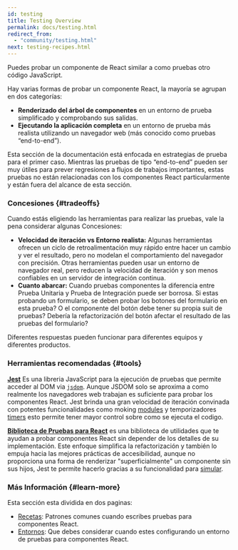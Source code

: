 ```yaml
---
id: testing
title: Testing Overview
permalink: docs/testing.html
redirect_from:
  - "community/testing.html"
next: testing-recipes.html
---
```


Puedes probar un componente de React similar a como pruebas otro código JavaScript.

Hay varias formas de probar un componente React, la mayoría se agrupan en dos categorías:

* **Renderizado del árbol de componentes** en un entorno de prueba simplificado y comprobando sus salidas.
* **Ejecutando la aplicación completa** en un entorno de prueba más realista utilizando un navegador web (más conocido como pruebas “end-to-end”).

Esta sección de la documentación está enfocada en estrategias de prueba para el primer caso. Mientras las pruebas de tipo “end-to-end” pueden ser muy útiles para prever regresiones a flujos de trabajos importantes, estas pruebas no están relacionadas con los componentes React particularmente y están fuera del alcance de esta sección.

### Concesiones {#tradeoffs}


Cuando estás eligiendo las herramientas para realizar las pruebas, vale la pena considerar algunas Concesiones:

* **Velocidad de iteración vs Entorno realista:** Algunas herramientas ofrecen un ciclo de retroalimentación muy rápido entre hacer un cambio y ver el resultado, pero no modelan el comportamiento del navegador con precisión. Otras herramientas pueden usar un entorno de navegador real, pero reducen la velocidad de iteración y son menos confiables en un servidor de integración continua.
* **Cuanto abarcar:** Cuando pruebas componentes la diferencia entre Prueba Unitaria y Prueba de Integración puede ser borrosa. Si estas probando un formulario, se deben probar los botones del formulario en esta prueba? O el componente del botón debe tener su propia suit de pruebas? Debería la refactorización del botón afectar el resultado de las pruebas del formulario?

Diferentes respuestas pueden funcionar para diferentes equipos y diferentes productos.

### Herramientas recomendadas {#tools}

**[Jest](https://facebook.github.io/jest/)** Es una libreria JavaScript para la ejecución de pruebas que permite acceder al DOM via [`jsdom`](#mocking-a-rendering-surface). Aunque JSDOM solo se aproxima a como realmente los  navegadores web trabajan es suficiente para probar los componentes React. Jest brinda una gran velocidad de iteración convinada con potentes funcionalidades como moking [modules](#mocking-modules) y temporizadores [timers](#mocking-timers) esto permite tener mayor control sobre como se ejecuta el codigo.

**[Biblioteca de Pruebas para React](https://testing-library.com/react)** es una biblioteca de utilidades que te ayudan a probar componentes React sin depender de los detalles de su implementación. Este enfoque simplifica la refactorización y también lo empuja hacia las mejores prácticas de accesibilidad, aunque no proporciona una forma de renderizar "superficialmente" un componente sin sus hijos, Jest te permite hacerlo  gracias a su funcionalidad para [simular](/docs/testing-recipes.html#mocking-modules).

### Más Información {#learn-more}

Esta sección esta dividida en dos paginas:

- [Recetas](/docs/testing-recipes.html): Patrones comunes cuando escribes pruebas para componentes React.
- [Entornos](/docs/testing-environments.html): Que debes considerar cuando estes configurando un entorno de pruebas para componentes React.
